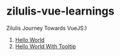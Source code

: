 # zilulis-vue-learnings
Zilulis Journey Towards VueJS:)

1. [Hello World](/hello-world)
2. [Hello World With Tooltip](/hello-world-tooltip)
